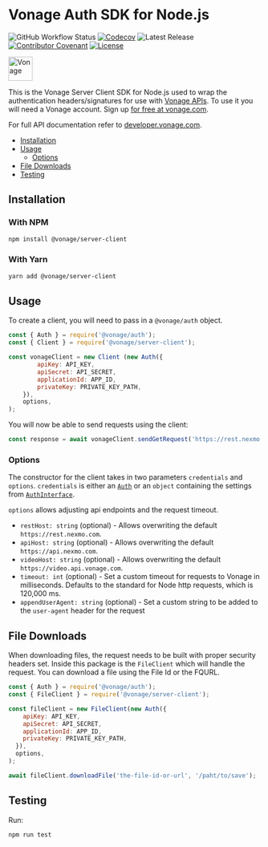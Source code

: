 # Vonage Auth SDK for Node.js

![GitHub Workflow Status](https://img.shields.io/github/actions/workflow/status/vonage/vonage-node-sdk/ci.yml?branch=3.x) [![Codecov](https://img.shields.io/codecov/c/github/vonage/vonage-node-sdk?label=Codecov&logo=codecov&style=flat-square)](https://codecov.io/gh/Vonage/vonage-server-sdk) ![Latest Release](https://img.shields.io/npm/v/@vonage/server-client?label=%40vonage%2Fserver-client&style=flat-square) [![Contributor Covenant](https://img.shields.io/badge/Contributor%20Covenant-v2.0%20adopted-ff69b4.svg?style=flat-square)](../../CODE_OF_CONDUCT.md) [![License](https://img.shields.io/npm/l/@vonage/accounts?label=License&style=flat-square)][license]

<img src="https://developer.nexmo.com/images/logos/vbc-logo.svg" height="48px" alt="Vonage" />

This is the Vonage Server Client SDK for Node.js used to wrap the authentication
headers/signatures for use with [Vonage APIs](https://www.vonage.com/). To use
it you will need a Vonage account. Sign up [for free at vonage.com][signup].

For full API documentation refer to [developer.vonage.com](https://developer.vonage.com/).

* [Installation](#installation)
* [Usage](#usage)
  * [Options](#options)
* [File Downloads](#file-downloads)
* [Testing](#testing)

## Installation

### With NPM

```bash
npm install @vonage/server-client
```

### With Yarn

```bash
yarn add @vonage/server-client
```

## Usage

To create a client, you will need to pass in a `@vonage/auth` object.

```js
const { Auth } = require('@vonage/auth');
const { Client } = require('@vonage/server-client');

const vonageClient = new Client (new Auth({
        apiKey: API_KEY,
        apiSecret: API_SECRET,
        applicationId: APP_ID,
        privateKey: PRIVATE_KEY_PATH,
    }),
    options,
);
```

You will now be able to send requests using the client:

```js
const response = await vonageClient.sendGetRequest('https://rest.nexmo.com/account/numbers')
```

### Options

The constructor for the client takes in two parameters `credentials` and
`options`. `credentials` is either an [`Auth`](https://github.com/Vonage/vonage-node-sdk/blob/3.x/packages/auth/lib/auth.ts#L13)
or an `object` containing the settings from [`AuthInterface`](https://github.com/Vonage/vonage-node-sdk/blob/3.x/packages/auth/lib/types.ts#L35).

`options` allows adjusting api endpoints and the request timeout.

* `restHost: string` (optional) - Allows overwriting the default `https://rest.nexmo.com`.
* `apiHost: string` (optional) - Allows overwriting the default `https://api.nexmo.com`.
* `videoHost: string` (optional) - Allows overwriting the default `https://video.api.vonage.com`.
* `timeout: int` (optional) - Set a custom timeout for requests to Vonage in
  milliseconds. Defaults to the standard for Node http requests, which is
  120,000 ms.
* `appendUserAgent: string` (optional) - Set a custom string to be added to the
  `user-agent` header for the request

## File Downloads

When downloading files, the request needs to be built with proper security
headers set. Inside this package is the `FileClient` which will handle the
request. You can download a file using the File Id or the FQURL.

```js
const { Auth } = require('@vonage/auth');
const { FileClient } = require('@vonage/server-client');

const fileClient = new FileClient(new Auth({
    apiKey: API_KEY,
    apiSecret: API_SECRET,
    applicationId: APP_ID,
    privateKey: PRIVATE_KEY_PATH,
  }),
  options,
);

await fileClient.downloadFile('the-file-id-or-url', '/paht/to/save');
```

## Testing

Run:

```bash
npm run test
```

[signup]: https://dashboard.nexmo.com/sign-up?utm_source=DEV_REL&utm_medium=github&utm_campaign=node-server-sdk
[license]: ../../LICENSE.txt
